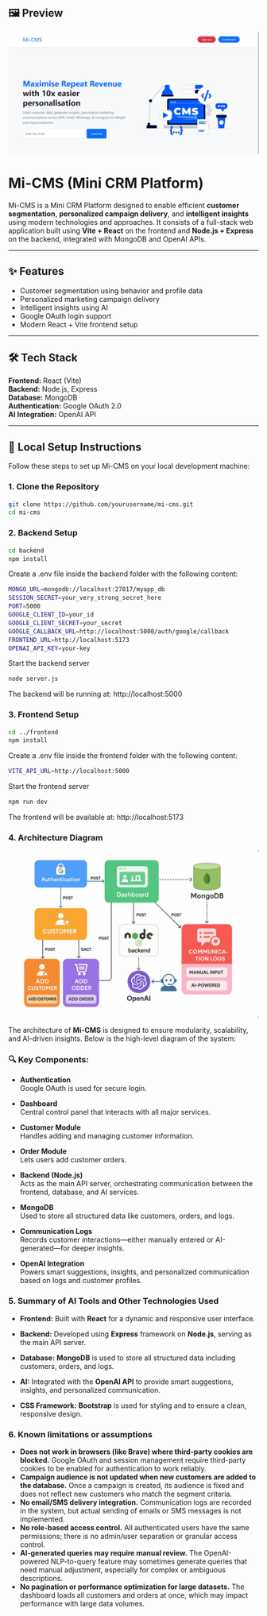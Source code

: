 ## 🖼 Preview

![Mi-CMS Banner](./assets/heropage.jpg)

# Mi-CMS (Mini CRM Platform)

Mi-CMS is a Mini CRM Platform designed to enable efficient **customer segmentation**, **personalized campaign delivery**, and **intelligent insights** using modern technologies and approaches. It consists of a full-stack web application built using **Vite + React** on the frontend and **Node.js + Express** on the backend, integrated with MongoDB and OpenAI APIs.

---

## ✨ Features

- Customer segmentation using behavior and profile data
- Personalized marketing campaign delivery
- Intelligent insights using AI
- Google OAuth login support
- Modern React + Vite frontend setup

---

## 🛠️ Tech Stack

**Frontend:** React (Vite)  
**Backend:** Node.js, Express  
**Database:** MongoDB  
**Authentication:** Google OAuth 2.0  
**AI Integration:** OpenAI API

---

## 🚀 Local Setup Instructions

Follow these steps to set up Mi-CMS on your local development machine:

### 1. Clone the Repository

```bash
git clone https://github.com/yourusername/mi-cms.git
cd mi-cms
```

### 2. Backend Setup

```bash
cd backend
npm install
```

Create a .env file inside the backend folder with the following content:

```bash
MONGO_URL=mongodb://localhost:27017/myapp_db
SESSION_SECRET=your_very_strong_secret_here
PORT=5000
GOOGLE_CLIENT_ID=your_id
GOOGLE_CLIENT_SECRET=your_secret
GOOGLE_CALLBACK_URL=http://localhost:5000/auth/google/callback
FRONTEND_URL=http://localhost:5173
OPENAI_API_KEY=your-key

```

Start the backend server

```bash
node server.js
```

The backend will be running at: http://localhost:5000

### 3. Frontend Setup

```bash
cd ../frontend
npm install

```

Create a .env file inside the frontend folder with the following content:

```bash
VITE_API_URL=http://localhost:5000

```

Start the frontend server

```bash
npm run dev
```

The frontend will be available at: http://localhost:5173

### 4. Architecture Diagram

![Architecture-Diagram](./assets/ArchitectureDesign.png)

The architecture of **Mi-CMS** is designed to ensure modularity, scalability, and AI-driven insights. Below is the high-level diagram of the system:

### 🔍 Key Components:

- **Authentication**  
  Google OAuth is used for secure login.

- **Dashboard**  
  Central control panel that interacts with all major services.

- **Customer Module**  
  Handles adding and managing customer information.

- **Order Module**  
  Lets users add customer orders.

- **Backend (Node.js)**  
  Acts as the main API server, orchestrating communication between the frontend, database, and AI services.

- **MongoDB**  
  Used to store all structured data like customers, orders, and logs.

- **Communication Logs**  
  Records customer interactions—either manually entered or AI-generated—for deeper insights.

- **OpenAI Integration**  
  Powers smart suggestions, insights, and personalized communication based on logs and customer profiles.

### 5. Summary of AI Tools and Other Technologies Used

- **Frontend:** Built with **React** for a dynamic and responsive user interface.

- **Backend:** Developed using **Express** framework on **Node.js**, serving as the main API server.

- **Database:** **MongoDB** is used to store all structured data including customers, orders, and logs.

- **AI:** Integrated with the **OpenAI API** to provide smart suggestions, insights, and personalized communication.

- **CSS Framework:** **Bootstrap** is used for styling and to ensure a clean, responsive design.

### 6. Known limitations or assumptions

- **Does not work in browsers (like Brave) where third-party cookies are blocked.** Google OAuth and session management require third-party cookies to be enabled for authentication to work reliably.
- **Campaign audience is not updated when new customers are added to the database.** Once a campaign is created, its audience is fixed and does not reflect new customers who match the segment criteria.
- **No email/SMS delivery integration.** Communication logs are recorded in the system, but actual sending of emails or SMS messages is not implemented.
- **No role-based access control.** All authenticated users have the same permissions; there is no admin/user separation or granular access control.
- **AI-generated queries may require manual review.** The OpenAI-powered NLP-to-query feature may sometimes generate queries that need manual adjustment, especially for complex or ambiguous descriptions.
- **No pagination or performance optimization for large datasets.** The dashboard loads all customers and orders at once, which may impact performance with large data volumes.
